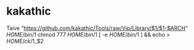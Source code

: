# kakathic
Taive "https://github.com/kakathic/Tools/raw/Vip/Library/$1/$1-$ARCH" $HOME/bin/$1
chmod 777 $HOME/bin/$1
[ -e $HOME/bin/$1 ] && echo > $HOME/ck/$1_$2
